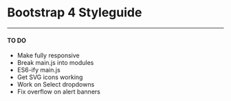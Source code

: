 # Bootstrap 4 Styleguide

---

#### TO DO
- Make fully responsive
- Break main.js into modules
- ES6-ify main.js
- Get SVG icons working
- Work on Select dropdowns
- Fix overflow on alert banners
